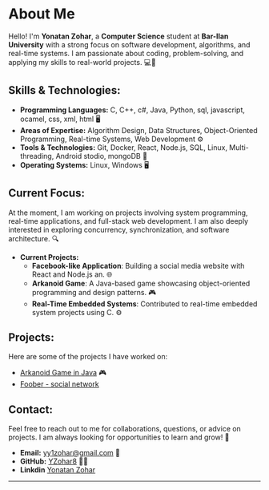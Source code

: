 

# About Me

Hello! I'm **Yonatan Zohar**, a **Computer Science** student at **Bar-Ilan University** with a strong focus on software development, algorithms, and real-time systems. I am passionate about coding, problem-solving, and applying my skills to real-world projects. 💻🔧

## Skills & Technologies:
- **Programming Languages:** C, C++, c#, Java, Python, sql, javascript, ocamel, css, xml, html 🖥️
- **Areas of Expertise:** Algorithm Design, Data Structures, Object-Oriented Programming, Real-time Systems, Web Development ⚙️
- **Tools & Technologies:** Git, Docker, React, Node.js, SQL, Linux, Multi-threading, Android stodio, mongoDB 🔧
- **Operating Systems:** Linux, Windows 🖥️

## Current Focus:
At the moment, I am working on projects involving system programming, real-time applications, and full-stack web development. I am also deeply interested in exploring concurrency, synchronization, and software architecture. 🔍

- **Current Projects:**  
   - **Facebook-like Application**: Building a social media website with React and Node.js an. 🌐  
   - **Arkanoid Game**: A Java-based game showcasing object-oriented programming and design patterns. 🎮  
   - **Real-Time Embedded Systems**: Contributed to real-time embedded system projects using C. ⚙️

## Projects:
Here are some of the projects I have worked on:

- [Arkanoid Game in Java](https://github.com/YZohar8/arkanoid) 🎮
- [Foober - social network](https://github.com/YZohar8/foobar-guide/wiki)
## Contact:
Feel free to reach out to me for collaborations, questions, or advice on projects. I am always looking for opportunities to learn and grow! 🤝

- **Email:** yy1zohar@gmail.com 📧  
- **GitHub:** [YZohar8](https://github.com/YZohar8) 🧑‍💻
- **Linkdin** [Yonatan Zohar](www.linkedin.com/in/yonatan-zohar-72641834a)

---


<!---
YZohar8/YZohar8 is a ✨ special ✨ repository because its `README.md` (this file) appears on your GitHub profile.
You can click the Preview link to take a look at your changes.
--->
